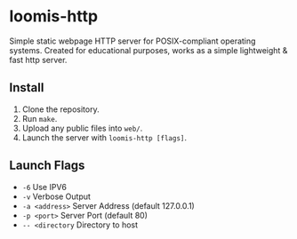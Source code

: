 # loomis-http
Simple static webpage HTTP server for POSIX-compliant operating systems.
Created for educational purposes, works as a simple lightweight & fast http server.

## Install
1. Clone the repository.
2. Run `make`.
3. Upload any public files into `web/`.
4. Launch the server with `loomis-http [flags]`.

## Launch Flags
* `-6` Use IPV6
* `-v` Verbose Output
* `-a <address>` Server Address (default 127.0.0.1)
* `-p <port>` Server Port (default 80)
* `-- <directory` Directory to host
